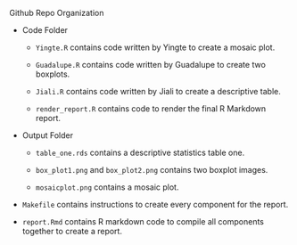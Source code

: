 Github Repo Organization

-   Code Folder

    -   `Yingte.R` contains code written by Yingte to create a mosaic plot.

    -   `Guadalupe.R` contains code written by Guadalupe to create two boxplots.

    -   `Jiali.R` contains code written by Jiali to create a descriptive table.

    -   `render_report.R` contains code to render the final R Markdown report.

-   Output Folder

    -   `table_one.rds` contains a descriptive statistics table one.

    -   `box_plot1.png` and `box_plot2.png` contains two boxplot images.

    -   `mosaicplot.png` contains a mosaic plot.

-   `Makefile` contains instructions to create every component for the report.

-   `report.Rmd` contains R markdown code to compile all components together to create a report.
